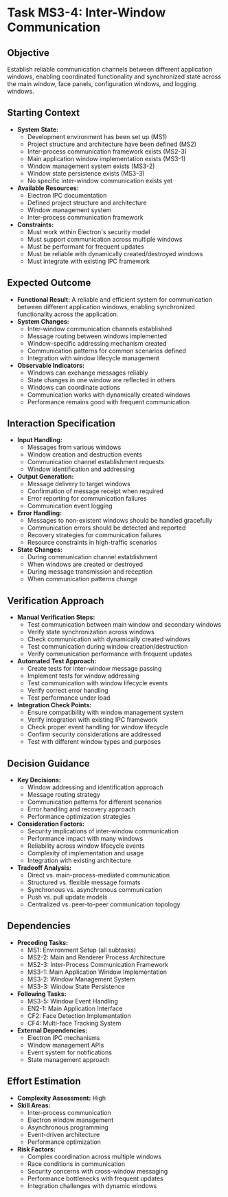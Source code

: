 # Task MS3-4: Inter-Window Communication

## Objective
Establish reliable communication channels between different application windows, enabling coordinated functionality and synchronized state across the main window, face panels, configuration windows, and logging windows.

## Starting Context
- **System State:** 
  - Development environment has been set up (MS1)
  - Project structure and architecture have been defined (MS2)
  - Inter-process communication framework exists (MS2-3)
  - Main application window implementation exists (MS3-1)
  - Window management system exists (MS3-2)
  - Window state persistence exists (MS3-3)
  - No specific inter-window communication exists yet
- **Available Resources:** 
  - Electron IPC documentation
  - Defined project structure and architecture
  - Window management system
  - Inter-process communication framework
- **Constraints:** 
  - Must work within Electron's security model
  - Must support communication across multiple windows
  - Must be performant for frequent updates
  - Must be reliable with dynamically created/destroyed windows
  - Must integrate with existing IPC framework

## Expected Outcome
- **Functional Result:** A reliable and efficient system for communication between different application windows, enabling synchronized functionality across the application.
- **System Changes:** 
  - Inter-window communication channels established
  - Message routing between windows implemented
  - Window-specific addressing mechanism created
  - Communication patterns for common scenarios defined
  - Integration with window lifecycle management
- **Observable Indicators:** 
  - Windows can exchange messages reliably
  - State changes in one window are reflected in others
  - Windows can coordinate actions
  - Communication works with dynamically created windows
  - Performance remains good with frequent communication

## Interaction Specification
- **Input Handling:** 
  - Messages from various windows
  - Window creation and destruction events
  - Communication channel establishment requests
  - Window identification and addressing
- **Output Generation:** 
  - Message delivery to target windows
  - Confirmation of message receipt when required
  - Error reporting for communication failures
  - Communication event logging
- **Error Handling:** 
  - Messages to non-existent windows should be handled gracefully
  - Communication errors should be detected and reported
  - Recovery strategies for communication failures
  - Resource constraints in high-traffic scenarios
- **State Changes:** 
  - During communication channel establishment
  - When windows are created or destroyed
  - During message transmission and reception
  - When communication patterns change

## Verification Approach
- **Manual Verification Steps:** 
  - Test communication between main window and secondary windows
  - Verify state synchronization across windows
  - Check communication with dynamically created windows
  - Test communication during window creation/destruction
  - Verify communication performance with frequent updates
- **Automated Test Approach:** 
  - Create tests for inter-window message passing
  - Implement tests for window addressing
  - Test communication with window lifecycle events
  - Verify correct error handling
  - Test performance under load
- **Integration Check Points:** 
  - Ensure compatibility with window management system
  - Verify integration with existing IPC framework
  - Check proper event handling for window lifecycle
  - Confirm security considerations are addressed
  - Test with different window types and purposes

## Decision Guidance
- **Key Decisions:** 
  - Window addressing and identification approach
  - Message routing strategy
  - Communication patterns for different scenarios
  - Error handling and recovery approach
  - Performance optimization strategies
- **Consideration Factors:** 
  - Security implications of inter-window communication
  - Performance impact with many windows
  - Reliability across window lifecycle events
  - Complexity of implementation and usage
  - Integration with existing architecture
- **Tradeoff Analysis:** 
  - Direct vs. main-process-mediated communication
  - Structured vs. flexible message formats
  - Synchronous vs. asynchronous communication
  - Push vs. pull update models
  - Centralized vs. peer-to-peer communication topology

## Dependencies
- **Preceding Tasks:** 
  - MS1: Environment Setup (all subtasks)
  - MS2-2: Main and Renderer Process Architecture
  - MS2-3: Inter-Process Communication Framework
  - MS3-1: Main Application Window Implementation
  - MS3-2: Window Management System
  - MS3-3: Window State Persistence
- **Following Tasks:** 
  - MS3-5: Window Event Handling
  - EN2-1: Main Application Interface
  - CF2: Face Detection Implementation
  - CF4: Multi-face Tracking System
- **External Dependencies:** 
  - Electron IPC mechanisms
  - Window management APIs
  - Event system for notifications
  - State management approach

## Effort Estimation
- **Complexity Assessment:** High
- **Skill Areas:** 
  - Inter-process communication
  - Electron window management
  - Asynchronous programming
  - Event-driven architecture
  - Performance optimization
- **Risk Factors:** 
  - Complex coordination across multiple windows
  - Race conditions in communication
  - Security concerns with cross-window messaging
  - Performance bottlenecks with frequent updates
  - Integration challenges with dynamic windows